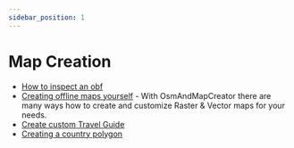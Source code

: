 ```yaml
---
sidebar_position: 1
---
```


# Map Creation

* [How to inspect an obf](./how-to-inspect-an-obf.md)
* [Creating offline maps yourself](./create-offline-maps-yourself.md) - With OsmAndMapCreator there are many ways how to create and customize Raster & Vector maps for your needs.
* [Create custom Travel Guide](./create_travel_guide.md)
* [Creating a country polygon](./creating-a-country-polygon.md)
